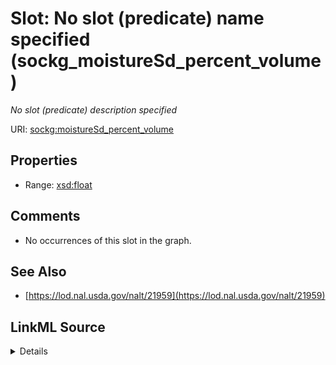 

# Slot: No slot (predicate) name specified (sockg_moistureSd_percent_volume)


_No slot (predicate) description specified_







URI: [sockg:moistureSd_percent_volume](https://idir.uta.edu/sockg-ontology/docs/moistureSd_percent_volume)



<!-- no inheritance hierarchy -->








## Properties

* Range: [xsd:float](http://www.w3.org/2001/XMLSchema#float)





## Comments

* No occurrences of this slot in the graph.

## See Also

* [https://lod.nal.usda.gov/nalt/21959](https://lod.nal.usda.gov/nalt/21959)



## LinkML Source

<details>

```yaml
name: sockg_moistureSd_percent_volume
description: No slot (predicate) description specified
title: No slot (predicate) name specified
comments:
- No occurrences of this slot in the graph.
from_schema: soc-kg
see_also:
- https://lod.nal.usda.gov/nalt/21959
rank: 1000
domain: sockg_GasSample
slot_uri: sockg:moistureSd_percent_volume
alias: sockg_moistureSd_percent_volume
range: float

```
</details>